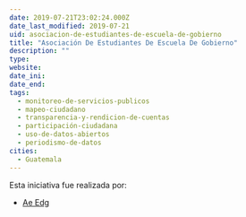 ```yaml
---
date: 2019-07-21T23:02:24.000Z
date_last_modified: 2019-07-21
uid: asociacion-de-estudiantes-de-escuela-de-gobierno
title: "Asociación De Estudiantes De Escuela De Gobierno"
description: ""
type: 
website: 
date_ini: 
date_end: 
tags:
  - monitoreo-de-servicios-publicos
  - mapeo-ciudadano
  - transparencia-y-rendicion-de-cuentas
  - participación-ciudadana
  - uso-de-datos-abiertos
  - periodismo-de-datos
cities: 
  - Guatemala
---
```


Esta iniciativa fue realizada por:

- [Ae Edg](/i/ae-edg.html)
